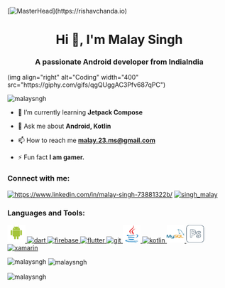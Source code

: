 [![MasterHead](https://1.bp.blogspot.com/-7A4WynwLsM...)](https://rishavchanda.io)
<h1 align="center">Hi 👋, I'm Malay Singh</h1>
<h3 align="center">A passionate Android developer from IndiaIndia</h3>
(img align="right" alt="Coding" width="400" src="https://giphy.com/gifs/qgQUggAC3Pfv687qPC")


<p align="left"> <img src="https://komarev.com/ghpvc/?username=malaysngh&label=Profile%20views&color=0e75b6&style=flat" alt="malaysngh" /> </p>

- 🌱 I’m currently learning **Jetpack Compose**

- 💬 Ask me about **Android, Kotlin**

- 📫 How to reach me **malay.23.ms@gmail.com**

- ⚡ Fun fact **I am gamer.**

<h3 align="left">Connect with me:</h3>
<p align="left">
<a href="https://linkedin.com/in/https://www.linkedin.com/in/malay-singh-73881322b/" target="blank"><img align="center" src="https://raw.githubusercontent.com/rahuldkjain/github-profile-readme-generator/master/src/images/icons/Social/linked-in-alt.svg" alt="https://www.linkedin.com/in/malay-singh-73881322b/" height="30" width="40" /></a>
<a href="https://instagram.com/singh_malay" target="blank"><img align="center" src="https://raw.githubusercontent.com/rahuldkjain/github-profile-readme-generator/master/src/images/icons/Social/instagram.svg" alt="singh_malay" height="30" width="40" /></a>
</p>

<h3 align="left">Languages and Tools:</h3>
<p align="left"> <a href="https://developer.android.com" target="_blank" rel="noreferrer"> <img src="https://raw.githubusercontent.com/devicons/devicon/master/icons/android/android-original-wordmark.svg" alt="android" width="40" height="40"/> </a> <a href="https://dart.dev" target="_blank" rel="noreferrer"> <img src="https://www.vectorlogo.zone/logos/dartlang/dartlang-icon.svg" alt="dart" width="40" height="40"/> </a> <a href="https://firebase.google.com/" target="_blank" rel="noreferrer"> <img src="https://www.vectorlogo.zone/logos/firebase/firebase-icon.svg" alt="firebase" width="40" height="40"/> </a> <a href="https://flutter.dev" target="_blank" rel="noreferrer"> <img src="https://www.vectorlogo.zone/logos/flutterio/flutterio-icon.svg" alt="flutter" width="40" height="40"/> </a> <a href="https://git-scm.com/" target="_blank" rel="noreferrer"> <img src="https://www.vectorlogo.zone/logos/git-scm/git-scm-icon.svg" alt="git" width="40" height="40"/> </a> <a href="https://www.java.com" target="_blank" rel="noreferrer"> <img src="https://raw.githubusercontent.com/devicons/devicon/master/icons/java/java-original.svg" alt="java" width="40" height="40"/> </a> <a href="https://kotlinlang.org" target="_blank" rel="noreferrer"> <img src="https://www.vectorlogo.zone/logos/kotlinlang/kotlinlang-icon.svg" alt="kotlin" width="40" height="40"/> </a> <a href="https://www.mysql.com/" target="_blank" rel="noreferrer"> <img src="https://raw.githubusercontent.com/devicons/devicon/master/icons/mysql/mysql-original-wordmark.svg" alt="mysql" width="40" height="40"/> </a> <a href="https://www.photoshop.com/en" target="_blank" rel="noreferrer"> <img src="https://raw.githubusercontent.com/devicons/devicon/master/icons/photoshop/photoshop-line.svg" alt="photoshop" width="40" height="40"/> </a> <a href="https://dotnet.microsoft.com/apps/xamarin" target="_blank" rel="noreferrer"> <img src="https://raw.githubusercontent.com/detain/svg-logos/780f25886640cef088af994181646db2f6b1a3f8/svg/xamarin.svg" alt="xamarin" width="40" height="40"/> </a> </p>

<p><img align="left" src="https://github-readme-stats.vercel.app/api/top-langs?username=malaysngh&show_icons=true&locale=en&layout=compact" alt="malaysngh" /></p>

<p>&nbsp;<img align="center" src="https://github-readme-stats.vercel.app/api?username=malaysngh&show_icons=true&locale=en" alt="malaysngh" /></p>

<p><img align="center" src="https://github-readme-streak-stats.herokuapp.com/?user=malaysngh&" alt="malaysngh" /></p>



